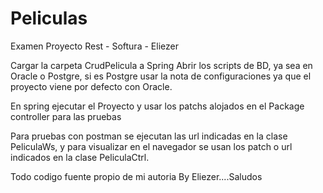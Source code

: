# Peliculas
Examen Proyecto Rest - Softura - Eliezer 

Cargar la carpeta CrudPelicula a Spring
Abrir los scripts de BD, ya sea en Oracle o Postgre, si es Postgre usar la nota de configuraciones
ya que el proyecto viene por defecto con Oracle.

En spring ejecutar el Proyecto y usar los patchs alojados en el Package controller para las pruebas

Para pruebas con postman se ejecutan las url indicadas en la clase PeliculaWs, y para visualizar en el navegador
se usan los patch o url indicados en la clase PeliculaCtrl.

Todo codigo fuente propio de mi autoria
By Eliezer....Saludos
